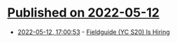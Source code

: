 # [Published on 2022-05-12](index.md)

* [2022-05-12, 17:00:53](https://news.ycombinator.com/item?id=31356785) - [Fieldguide (YC S20) Is Hiring](https://www.ycombinator.com/companies/fieldguide/jobs/hiGbcFx-senior-software-engineer)
